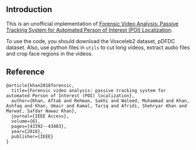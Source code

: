 ## Introduction
This is an unofficial implementation of [Forensic Video Analysis: Passive Tracking System for Automated Person of Interest (POI) Localization](https://ieeexplore.ieee.org/abstract/document/8421576). 

To use the code, you should download the Voxceleb2 dataset, pDFDC dataset. 
Also, use python files in `utils` to cut long videos, extract audio files and crop face regions in the videos.

## Reference
```
@article{khan2018forensic,
  title={Forensic video analysis: passive tracking system for automated Person of Interest (POI) localization},
  author={Khan, Aftab and Rehman, Sakhi and Waleed, Muhammad and Khan, Ashfaq and Khan, Umair and Kamal, Tariq and Afridi, Shehryar Khan and Marwat, Safdar Nawaz Khan},
  journal={IEEE Access},
  volume={6},
  pages={43392--43403},
  year={2018},
  publisher={IEEE}
}
```